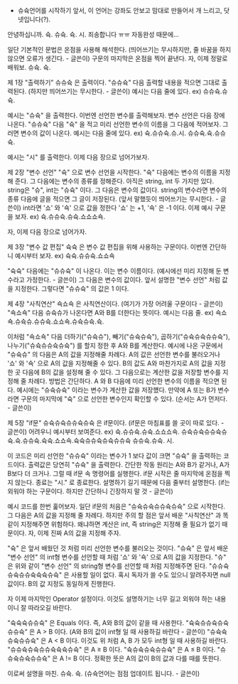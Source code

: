 * 슈슉언어를 시작하기 앞서, 이 언어는 강좌도 안보고 맘대로 만들어서 개 느리고, 닷넷입니다(?).

안녕하십니까. 슉. 슈슉. 슉. 시. 죄송합니다 ㅠㅠ 자동완성 때문에...

일단 기본적인 문법은 온점을 사용해 해석한다. (띄어쓰기는 무시하지만, 줄 바꿈을 하지 않으면 오류가 생긴다. - 글쓴이)
구문의 마지막은 온점을 찍어 끝낸다. 자, 이제 정말로 배워보. 슈슉. 슉.



제 1장 "출력하기"
슈슈슉 은 출력이다. "슈슈슉" 다음 출력할 내용을 적으면 그대로 출력된다. (하지만 띄어쓰기는 무시한다. - 글쓴이)
예시는 다음 줄에 있다.
ex) 
슈슈슉.슈슉.

예시는 "슈슉" 을 출력한다. 이번엔 선언한 변수를 출력해보자. 변수 선언은 다음 장에 나온다.
"슈슈슉" 다음 "슉" 을 적고 미리 선언한 변수의 이름을 그 다음에 적어보자. 그러면 변수의 값이 나온다.
예시는 다음 줄에 있다.
ex)
슉.슈슈슉.슈.시.
슈슈슉.슉.슈슈슉.

예시는 "시" 를 출력한다. 이제 다음 장으로 넘어가보자.



제 2장 "변수 선언"
"슉" 으로 변수 선언을 시작한다. "슉" 다음에는 변수의 이름을 지정해 준다.
그 다음에는 변수의 종류를 정해준다. 아직은 string, int 두 가지만 있다. string은 "슈", int는 "슈슉"
이다. 그 다음은 변수의 값이다. string의 변수라면 변수의 종류 다음에 글을 적으면 그 글이 저장된다.
(앞서 말했듯이 띄어쓰기는 무시한다. - 글쓴이)
int라면 '쇼' 와 '쇽' 으로 값을 정한다 '쇼' 는 +1, '쇽' 은 -1 이다. 이제 예시 구문을 보자.
ex) 슉.슈슈슉.슈슉.쇼쇼쇼쇽.

자, 이제 다음 장으로 넘어가자.



제 3장 "변수 값 편집"
슉슉 은 변수 값 편집을 위해 사용하는 구문이다. 이번엔 간단하니 예시부터 보자.
ex) 슉슉.슈슈슉.쇼쇼쇽

"슉슉" 다음에는 "슈슈슉" 이 나온다. 이는 변수 이름이다. (예시에선 미리 지정해 둔 변수라고 가정한다. - 글쓴이)
그 다음은 변수의 값이다. 앞서 설명한 "변수 선언" 처럼 값을 지정한다. 그렇다면 "슈슈슉" 의 값은 1 이다.


제 4장 "사칙연산"
쇽쇼쇽 은 사칙연산이다. (여기가 가장 어려울 구문이다 - 글쓴이)
"쇽쇼쇽" 다음 슈슉슈가 나온다면 A와 B를 더한다는 뜻이다. 예시는 다음 줄.
ex) 쇽쇼쇽.슈슉슈.슈슈슉.쇼쇼쇽.슈슉슈슉.슉.

이처럼 "쇽쇼쇽" 다음 더하기("슈슉슈"), 빼기("슈슉슈슉"), 곱하기("슈슉슈슉슈슈슉"),
나누기("슈슉슈슈슉슈슉") 를 할지 정한 후 A와 B를 계산한다. 
예시에 나온 구문에서 "슈슉슈" 의 다음은 A의 값을 지정해줄 차례다.
A의 값은 선언한 변수를 불러오거나 '쇼' 와 '쇽' 으로 A의 값을 지정해줄 수 있다.
B의 값도 A와 마찬가지로 A의 값을 지정한 곳 다음에 B의 값을 설정해 줄 수 있다.
그 다음으로는 계산한 값을 저장할 변수를 지정해 줄 차례다. 방법은 간단하다.
A 와 B 다음에 미리 선언한 변수의 이름을 적으면 된다. 예시에는 "슈슉슈슉" 이라는 변수가 계산한 값을 저장헀다.
만약에 A 또는 B가 변수라면 구문의 마지막에 "슉" 으로 선언한 변수인지 확인할 수 있다.
(순서는 A가 먼저다. - 글쓴이)



제 5장 "if문"
슈슉슈슉슈슈슉슈슉 은 if문이다. (if문은 마침표를 쓸 곳이 따로 있다. - 글쓴이) 
어려우니 예시부터 보여준다.
ex)
슉.슈슈슉.슈슉.쇼쇼쇼쇽.
슈슉슈슉슈슈슉슈슉.슉.슈슈슉.슉슉.쇼쇼쇽.슉슉슈슈슉슈슉슈슈슉
    슈슈슉.슈슉.
시.

이 코드은 미리 선언한 "슈슈슉" 이라는 변수가 1 보다 값이 크면 "슈슉" 을 출력하는 코드이다.
출력값은 당연히 "슈슉" 을 출력한다. 간단한 작동 원리는 A와 B가 같거나, A가 B보다 더 크거나.
그럴 때 if문 속 명령어를 실행한다. if문 시작은 줄 마지막에 온점을 찍지 않는다.
종료는 "시." 로 종료한다. 설명하기 길기 때문에 다음 줄부터 설명한다.
(if는 외워야 하는 구문이다. 하지만 간단하니 긴장하지 말 것 - 글쓴이)

예시 코드를 한번 훑어보자. 일단 if문의 처음은 "슈슉슈슉슈슈슉슈슉" 으로 시작한다.
그 다음은 A의 값을 지정해 줄 차례다. 하지만 주의 할 점은 앞서 배운 "사칙연산" 과 똑같이 지정해주면
위험하다. 왜냐하면 계산은 int, 즉 string은 지정해 줄 필요가 없기 때문이다. 자, 이제 진짜 A의 값을
지정해 주자. 

"슉" 은 앞서 배웠던 것 처럼 미리 선언한 변수를 불러오는 것이다.
"슈슉" 은 앞서 배운 "변수 선언" 의 int형 변수를 선언할 때 처럼 '쇼' 와 '쇽' 으로 A의 값을 지정한다. 
"슈" 은 위와 같이 "변수 선언" 의 string형 변수를 선언할 때 처럼 지정해주면 된다.
"슈슈슉슈슉슈슈슉슉슉슈슉" 은 사용할 일이 없다. 혹시 독자가 쓸 수도 있으니 알려주자면 null값이다.
B의 값 지정도 동일하게 진행한다.

자 이제 마지막인 Operator 설정이다. 이것도 설명하기는 너무 길고 외워야 하는 내용이니 잘 따라오길 바란다.

"슉슉슉슈슈슉" 은 Equals 이다. 즉, A와 B의 값이 같을 때 사용한다.
"슉슉슈슈슉슈슉슈슈슉" 은 A > B 이다. (A와 B의 값이 int형 일 때 사용하길 바란다 - 글쓴이)
"슈슉슉슈슉슈슈슉" 은 A < B 이다. 이것도 위 처럼 A, B 가 모두 int형 일 때 사용하길 바란다.
"슈슈슉슈슉슈슈슉슉슉슈슉" 은 A ≥ B 이다.
"슉슈슉슈슉슈슈슉" 은 A ≤ B 이다.
"슈슈슉슈슉슈슈슉" 은 A != B 이다. 정확한 뜻은 A의 값이 B의 값과 다를 때를 뜻한다.



이로써 설명을 마친. 슈슉. 슉.
(슈슉언어는 점점 업데이트 됩니다. - 글쓴이)
